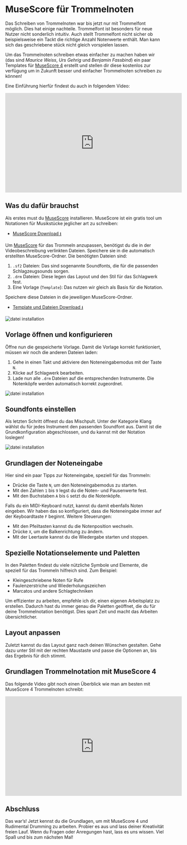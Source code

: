 # MuseScore für Trommelnoten

Das Schreiben von Trommelnoten war bis jetzt nur mit Trommelfont möglich.
Dies hat einige nachteile. Trommelfont ist besonders für neue Nutzer nicht sonderlich
intuitiv. Auch stellt Trommelfont nicht sicher ob beispielsweise ein Tackt die
richtige Anzahl Notenwerte enthält.
Man kann sich das geschriebene stück nicht gleich vorspielen lassen.

Um das Trommelnoten schreiben etwas einfacher zu machen haben wir
(das sind *Maurice Weiss*, *Urs Gehrig* und *Benjamin Fassbind*) ein
paar Templates für [MuseScore 4](https://musescore.org/) erstellt
und stellen dir diese kostenlos zur verfügung um in Zukunft
besser und einfacher Trommelnoten schreiben zu können!

Eine Einführung hierfür findest du auch in folgendem Video:

<div class="video-wrapper">
  <iframe width="560" height="315" src="https://www.youtube.com/embed/ALYoHwa35HQ?si=6KFLRG4imSxIkArL" title="YouTube video player" frameborder="0" allow="accelerometer; autoplay; clipboard-write; encrypted-media; gyroscope; picture-in-picture; web-share" referrerpolicy="strict-origin-when-cross-origin" allowfullscreen></iframe>
</div>

## Was du dafür brauchst

Als erstes must du [MuseScore](https://musescore.org) installieren.
MuseScore ist ein gratis tool um Notationen für Musikstücke jeglicher art zu schreiben:

- [MuseScore Download ⭳](https://musescore.org/)

Um [MuseScore](https://musescore.org) für das Trommeln anzupassen, benötigst du die in der Videobeschreibung verlinkten Dateien.
Speichere sie in die automatisch erstellten MuseScore-Ordner.
Die benötigten Dateien sind:

1. `.sf2` Dateien: Das sind sogenannte Soundfonts, die für die passenden Schlagzeugsounds sorgen.
2. `.drm` Dateien: Diese legen das Layout und den Stil für das Schlagwerk fest.
3. Eine Vorlage (`Template`): Das nutzen wir gleich als Basis für die Notation.

Speichere diese Dateien in die jeweiligen MuseScore-Ordner.

- [Template und Dateien Download  ⭳](https://drive.google.com/drive/folders/1MKCPs-gnhrt2zcuRLKS4YamR1DeODBRE)

![datei installation](/assets/file-installation.png)

## Vorlage öffnen und konfigurieren

Öffne nun die gespeicherte Vorlage. Damit die Vorlage korrekt funktioniert, müssen wir noch die anderen Dateien laden:

1. Gehe in einen Takt und aktiviere den Noteneingabemodus mit der Taste `N`.
2. Klicke auf Schlagwerk bearbeiten.
3. Lade nun alle `.drm` Dateien auf die entsprechenden Instrumente. Die Notenköpfe werden automatisch korrekt zugeordnet.

![datei installation](/assets/drm-file-loading.png)

## Soundfonts einstellen

Als letzten Schritt öffnest du das Mischpult. Unter der Kategorie Klang wählst du für jedes Instrument den passenden Soundfont aus.
Damit ist die Grundkonfiguration abgeschlossen, und du kannst mit der Notation loslegen!

![datei installation](/assets/soundfont-selection.png)

## Grundlagen der Noteneingabe

Hier sind ein paar Tipps zur Noteneingabe, speziell für das Trommeln:

* Drücke die Taste `N`, um den Noteneingabemodus zu starten.
* Mit den Zahlen `1` bis `9` legst du die Noten- und Pausenwerte fest.
* Mit den Buchstaben `A` bis `G` setzt du die Notenköpfe.

Falls du ein MIDI-Keyboard nutzt, kannst du damit ebenfalls Noten eingeben. Wir haben das so konfiguriert, dass die Noteneingabe immer auf der Keyboardtaste `F` beginnt.
Weitere Steuerungen:

* Mit den Pfeiltasten kannst du die Notenposition wechseln.
* Drücke `X`, um die Balkenrichtung zu ändern.
* Mit der Leertaste kannst du die Wiedergabe starten und stoppen.

## Spezielle Notationselemente und Paletten

In den Paletten findest du viele nützliche Symbole und Elemente, die speziell für das Trommeln hilfreich sind. Zum Beispiel:

* Kleingeschriebene Noten für Rufe
* Faulenzerstriche und Wiederholungszeichen
* Marcatos und andere Schlagtechniken

Um effizienter zu arbeiten, empfehle ich dir, einen eigenen Arbeitsplatz zu erstellen. Dadurch hast du immer genau die Paletten geöffnet, die du für deine Trommelnotation benötigst.
Dies spart Zeit und macht das Arbeiten übersichtlicher.

## Layout anpassen

Zuletzt kannst du das Layout ganz nach deinen Wünschen gestalten. Gehe dazu unter Stil mit der rechten Maustaste und passe die Optionen an, bis das Ergebnis für dich stimmt.

## Grundlagen Trommelnotation mit MuseScore 4

Das folgende Video gibt noch einen Überblick wie man am besten mit MuseScore 4 Trommelnoten schreibt:

<div class="video-wrapper">
  <iframe width="560" height="315" src="https://www.youtube.com/embed/fDB73MGg5RM?si=qlBlGaWhyeefkJGJ" title="YouTube video player" frameborder="0" allow="accelerometer; autoplay; clipboard-write; encrypted-media; gyroscope; picture-in-picture; web-share" referrerpolicy="strict-origin-when-cross-origin" allowfullscreen></iframe>
</div>

## Abschluss

Das war’s! Jetzt kennst du die Grundlagen, um mit MuseScore 4 und Rudimental Drumming zu arbeiten.
Probier es aus und lass deiner Kreativität freien Lauf. Wenn du Fragen oder Anregungen hast, lass es uns wissen.
Viel Spaß und bis zum nächsten Mal!
